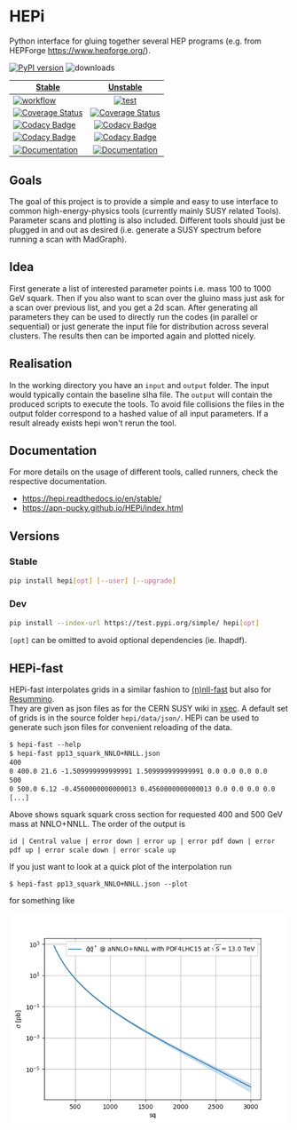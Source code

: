 # HEPi

Python interface for gluing together several HEP programs (e.g. from HEPForge <https://www.hepforge.org/>).

[![PyPI version][pypi image]][pypi link] ![downloads](https://img.shields.io/pypi/dm/hepi.svg) 

| [Stable][doc stable]        | [Unstable][doc test]           |
| ------------- |:-------------:|
| [![workflow][a s image]][a s link]      | [![test][a t image]][a t link]     |
| [![Coverage Status][c s i]][c s l] | [![Coverage Status][c t i]][c t l] |
| [![Codacy Badge][cc s c i]][cc s c l]      |[![Codacy Badge][cc c i]][cc c l] | 
| [![Codacy Badge][cc s q i]][cc s q l]      |[![Codacy Badge][cc q i]][cc q l] | 
| [![Documentation][rtd s i]][rtd s l] | [![Documentation][rtd t i]][rtd t l]  | 


## Goals

The goal of this project is to provide a simple and easy to use interface to common high-energy-physics tools (currently mainly SUSY related Tools).
Parameter scans and plotting is also included.
Different tools should just be plugged in and out as desired (i.e. generate a SUSY spectrum before running a scan with MadGraph).

## Idea

First generate a list of interested parameter points i.e. mass 100 to 1000 GeV squark.
Then if you also want to scan over the gluino mass just ask for a scan over previous list, and you get a 2d scan.
After generating all parameters they can be used to directly run the codes (in parallel or sequential) or just generate the input file for distribution across several clusters.
The results then can be imported again and plotted nicely.

## Realisation
In the working directory you have an `input` and `output` folder. The input would typically contain the baseline slha file.
The `output` will contain the produced scripts to execute the tools.
To avoid file collisions the files in the output folder correspond to a hashed value of all input parameters.
If a result already exists hepi won't rerun the tool.

## Documentation

For more details on the usage of different tools, called runners, check the respective documentation.

-   <https://hepi.readthedocs.io/en/stable/>
-   <https://apn-pucky.github.io/HEPi/index.html>

## Versions

### Stable

```sh
pip install hepi[opt] [--user] [--upgrade]
```

### Dev

```sh
pip install --index-url https://test.pypi.org/simple/ hepi[opt]
```

`[opt]` can be omitted to avoid optional dependencies (ie. lhapdf).


## HEPi-fast
HEPi-fast interpolates grids in a similar fashion to [(n)nll-fast](https://www.uni-muenster.de/Physik.TP/~akule_01/nnllfast/doku.php?id=nllfast) but also for [Resummino](https://resummino.hepforge.org).  
They are given as json files as for the CERN SUSY wiki in [xsec](https://github.com/fuenfundachtzig/xsec).
A default set of grids is in the source folder `hepi/data/json/`.
HEPi can be used to generate such json files for convenient reloading of the data.

```
$ hepi-fast --help
$ hepi-fast pp13_squark_NNLO+NNLL.json
400
0 400.0 21.6 -1.509999999999991 1.509999999999991 0.0 0.0 0.0 0.0
500
0 500.0 6.12 -0.4560000000000013 0.4560000000000013 0.0 0.0 0.0 0.0
[...]
```

Above shows squark squark cross section for requested 400 and 500 GeV mass at NNLO+NNLL.
The order of the output is 
```
id | Central value | error down | error up | error pdf down | error pdf up | error scale down | error scale up
```
If you just want to look at a quick plot of the interpolation run
```
$ hepi-fast pp13_squark_NNLO+NNLL.json --plot
```
for something like

![plot](./img/out.png)


[doc stable]: https://apn-pucky.github.io/HEPi/index.html
[doc test]: https://apn-pucky.github.io/HEPi/test/index.html

[pypi image]: https://badge.fury.io/py/hepi.svg
[pypi link]: https://pypi.org/project/hepi/

[a s image]: https://github.com/APN-Pucky/HEPi/actions/workflows/stable.yml/badge.svg
[a s link]: https://github.com/APN-Pucky/HEPi/actions/workflows/stable.yml
[a t link]: https://github.com/APN-Pucky/HEPi/actions/workflows/unstable.yml
[a t image]: https://github.com/APN-Pucky/HEPi/actions/workflows/unstable.yml/badge.svg

[cc s q i]: https://app.codacy.com/project/badge/Grade/ef07b792a0f84f2eb1d7ebe07ae9e639?branch=stable
[cc s q l]: https://www.codacy.com/gh/APN-Pucky/HEPi/dashboard?utm_source=github.com&amp;utm_medium=referral&amp;utm_content=APN-Pucky/HEPi&amp;utm_campaign=Badge_Grade?branch=stable
[cc s c i]: https://app.codacy.com/project/badge/Coverage/ef07b792a0f84f2eb1d7ebe07ae9e639?branch=stable
[cc s c l]: https://www.codacy.com/gh/APN-Pucky/HEPi/dashboard?utm_source=github.com&utm_medium=referral&utm_content=APN-Pucky/HEPi&utm_campaign=Badge_Coverage?branch=stable

[cc q i]: https://app.codacy.com/project/badge/Grade/ef07b792a0f84f2eb1d7ebe07ae9e639
[cc q l]: https://www.codacy.com/gh/APN-Pucky/HEPi/dashboard?utm_source=github.com&amp;utm_medium=referral&amp;utm_content=APN-Pucky/HEPi&amp;utm_campaign=Badge_Grade
[cc c i]: https://app.codacy.com/project/badge/Coverage/ef07b792a0f84f2eb1d7ebe07ae9e639
[cc c l]: https://www.codacy.com/gh/APN-Pucky/HEPi/dashboard?utm_source=github.com&utm_medium=referral&utm_content=APN-Pucky/HEPi&utm_campaign=Badge_Coverage

[c s i]: https://coveralls.io/repos/github/APN-Pucky/HEPi/badge.svg?branch=stable
[c s l]: https://coveralls.io/github/APN-Pucky/HEPi?branch=stable
[c t l]: https://coveralls.io/github/APN-Pucky/HEPi?branch=master
[c t i]: https://coveralls.io/repos/github/APN-Pucky/HEPi/badge.svg?branch=master

[rtd s i]: https://readthedocs.org/projects/hepi/badge/?version=stable
[rtd s l]: https://hepi.readthedocs.io/en/stable/?badge=stable
[rtd t i]: https://readthedocs.org/projects/hepi/badge/?version=latest
[rtd t l]: https://hepi.readthedocs.io/en/latest/?badge=latest
